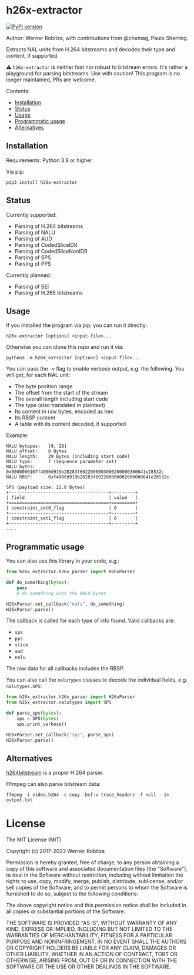 # h26x-extractor

[![PyPI version](https://img.shields.io/pypi/v/h26x-extractor.svg)](https://pypi.org/project/h26x-extractor)

Author: Werner Robitza, with contributions from @chemag, Paulo Sherring.

Extracts NAL units from H.264 bitstreams and decodes their type and content, if supported.

⚠️ `h26x-extractor` is neither fast nor robust to bitstream errors. It's rather a playground for parsing bitstreams. Use with caution! This program is no longer maintained, PRs are welcome.

Contents:

- [Installation](#installation)
- [Status](#status)
- [Usage](#usage)
- [Programmatic usage](#programmatic-usage)
- [Alternatives](#alternatives)

## Installation

Requirements: Python 3.8 or higher

Via pip:

    pip3 install h26x-extractor

## Status

Currently supported:

- Parsing of H.264 bitstreams
- Parsing of NALU
- Parsing of AUD
- Parsing of CodedSliceIDR
- Parsing of CodedSliceNonIDR
- Parsing of SPS
- Parsing of PPS

Currently planned:

- Parsing of SEI
- Parsing of H.265 bitstreams

## Usage

If you installed the program via pip, you can run it directly:

    h26x-extractor [options] <input-file>...

Otherwise you can clone this repo and run it via:

    python3 -m h264_extractor [options] <input-file>...

You can pass the `-v` flag to enable verbose output, e.g. the following. You will get, for each NAL unit:

- The byte position range
- The offset from the start of the stream
- The overall length including start code
- The type (also translated in plaintext)
- Its content in raw bytes, encoded as hex
- Its RBSP content
- A table with its content decoded, if supported

Example:

    NALU bytepos:   [0, 28]
    NALU offset:    0 Bytes
    NALU length:    29 Bytes (including start code)
    NALU type:      7 (Sequence parameter set)
    NALU bytes:     0x0000000167f4000d919b28283f6022000003000200000300641e28532c
    NALU RBSP:      0xf4000d919b28283f602200000002000000641e28532c

    SPS (payload size: 22.0 Bytes)
    +--------------------------------------+---------+
    | field                                | value   |
    +======================================+=========+
    | constraint_set0_flag                 | 0       |
    +--------------------------------------+---------+
    | constraint_set1_flag                 | 0       |
    +--------------------------------------+---------+
    ....

## Programmatic usage

You can also use this library in your code, e.g.:

```python
from h26x_extractor.h26x_parser import H26xParser

def do_something(bytes):
    pass
    # do something with the NALU bytes

H26xParser.set_callback("nalu", do_something)
H26xParser.parse()
```

The callback is called for each type of info found. Valid callbacks are:

- `sps`
- `pps`
- `slice`
- `aud`
- `nalu`

The raw data for all callbacks includes the RBSP.

You can also call the `nalutypes` classes to decode the individual fields, e.g. `nalutypes.SPS`:

```python
from h26x_extractor.h26x_parser import H26xParser
from h26x_extractor.nalutypes import SPS

def parse_sps(bytes):
    sps = SPS(bytes)
    sps.print_verbose()

H26xParser.set_callback("sps", parse_sps)
H26xParser.parse()
```

## Alternatives

[h264bitstream](https://github.com/aizvorski/h264bitstream) is a proper H.264 parser.

FFmpeg can also parse bitstream data:

```
ffmpeg -i video.h264 -c copy -bsf:v trace_headers -f null - 2> output.txt
```

# License

The MIT License (MIT)

Copyright (c) 2017-2023 Werner Robitza

Permission is hereby granted, free of charge, to any person obtaining a
copy of this software and associated documentation files (the
"Software"), to deal in the Software without restriction, including
without limitation the rights to use, copy, modify, merge, publish,
distribute, sublicense, and/or sell copies of the Software, and to
permit persons to whom the Software is furnished to do so, subject to
the following conditions:

The above copyright notice and this permission notice shall be included
in all copies or substantial portions of the Software.

THE SOFTWARE IS PROVIDED "AS IS", WITHOUT WARRANTY OF ANY KIND, EXPRESS
OR IMPLIED, INCLUDING BUT NOT LIMITED TO THE WARRANTIES OF
MERCHANTABILITY, FITNESS FOR A PARTICULAR PURPOSE AND NONINFRINGEMENT.
IN NO EVENT SHALL THE AUTHORS OR COPYRIGHT HOLDERS BE LIABLE FOR ANY
CLAIM, DAMAGES OR OTHER LIABILITY, WHETHER IN AN ACTION OF CONTRACT,
TORT OR OTHERWISE, ARISING FROM, OUT OF OR IN CONNECTION WITH THE
SOFTWARE OR THE USE OR OTHER DEALINGS IN THE SOFTWARE.
